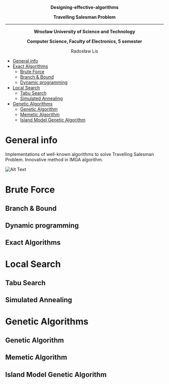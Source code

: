 **<p align="center"> Designing-effective-algorithms </p>**
**<p align="center"> Travelling Salesman Problem</p>**
_________________________________
**<p align="center"> Wrocław University of Science and Technology </p>**
**<p align="center"> Computer Science, Faculty of Electronics, 5 semester </p>**
<p align="center"> Radosław Lis</p>


- [General info](#desc)
- [Exact Algorithms](#ex)
  *  [Brute Force](#bf)
  *  [Branch & Bound](#bb)
  *  [Dynamic programming](#dp)
- [Local Search](#loc)
  *  [Tabu Search](#ts)
  *  [Simulated Annealing](#sa)
- [Genetic Algorithms](#gen)
  *  [Genetic Algorithm](#ga)
  *  [Memetic Algorithm](#ma)
  *  [Island Model Genetic Algorithm](#imga)




<a name="desc"></a>
# General info
Implementations of well-known algorithms to solve Travelling Salesman Problem.
Innovative method in IMGA algorithm.

![Alt Text](https://media.giphy.com/media/W4bsvmfWhAkj6ph7iE/giphy.gif)
<a name="bf"></a>
# Brute Force

<a name="bb"></a>
## Branch & Bound

<a name="dp"></a>
## Dynamic programming

<a name="ex"></a>
## Exact Algorithms

<a name="loc"></a>
# Local Search

<a name="ts"></a>
## Tabu Search

<a name="sa"></a>
## Simulated Annealing

<a name="gen"></a>
# Genetic Algorithms


<a name="ga"></a>
## Genetic Algorithm

<a name="ma"></a>
## Memetic Algorithm

<a name="imga"></a>
## Island Model Genetic Algorithm
